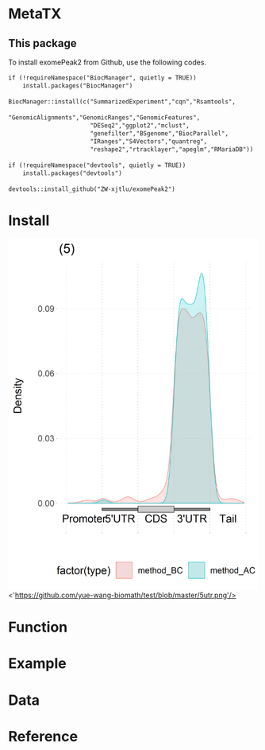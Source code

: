 # MetaTX
## This package
To install exomePeak2 from Github, use the following codes.
```{r cars}
if (!requireNamespace("BiocManager", quietly = TRUE))
    install.packages("BiocManager")

BiocManager::install(c("SummarizedExperiment","cqn","Rsamtools",
                       "GenomicAlignments","GenomicRanges","GenomicFeatures",
                       "DESeq2","ggplot2","mclust",
                       "genefilter","BSgenome","BiocParallel",
                       "IRanges","S4Vectors","quantreg",
                       "reshape2","rtracklayer","apeglm","RMariaDB"))

if (!requireNamespace("devtools", quietly = TRUE))
    install.packages("devtools")

devtools::install_github("ZW-xjtlu/exomePeak2")
```
# Install
<img
src = 'https://github.com/yue-wang-biomath/test/blob/master/5utr.png' />
<'https://github.com/yue-wang-biomath/test/blob/master/5utr.png'/>

# Function

# Example

# Data

# Reference
